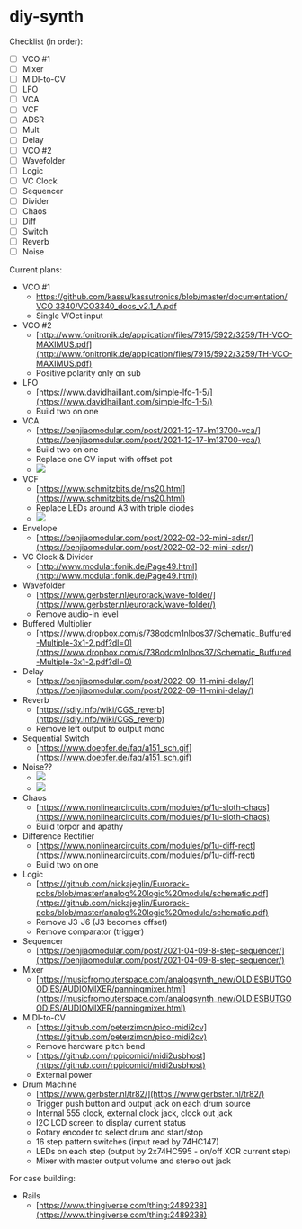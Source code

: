 # diy-synth

Checklist (in order):

- [ ] VCO #1
- [ ] Mixer
- [ ] MIDI-to-CV
- [ ] LFO
- [ ] VCA
- [ ] VCF
- [ ] ADSR
- [ ] Mult
- [ ] Delay
- [ ] VCO #2
- [ ] Wavefolder
- [ ] Logic
- [ ] VC Clock
- [ ] Sequencer
- [ ] Divider
- [ ] Chaos
- [ ] Diff
- [ ] Switch
- [ ] Reverb
- [ ] Noise

Current plans:

- VCO #1
  - [https://github.com/kassu/kassutronics/blob/master/documentation/VCO 3340/VCO3340_docs_v2.1_A.pdf](<https://github.com/kassu/kassutronics/blob/master/documentation/VCO 3340/VCO3340_docs_v2.1_A.pdf>)
  - Single V/Oct input
- VCO #2
  - [http://www.fonitronik.de/application/files/7915/5922/3259/TH-VCO-MAXIMUS.pdf](http://www.fonitronik.de/application/files/7915/5922/3259/TH-VCO-MAXIMUS.pdf)
  - Positive polarity only on sub
- LFO
  - [https://www.davidhaillant.com/simple-lfo-1-5/](https://www.davidhaillant.com/simple-lfo-1-5/)
  - Build two on one
- VCA
  - [https://benjiaomodular.com/post/2021-12-17-lm13700-vca/](https://benjiaomodular.com/post/2021-12-17-lm13700-vca/)
  - Build two on one
  - Replace one CV input with offset pot
  - ![](https://i.ibb.co/BCCPWVw/vca-offset.png)
- VCF
  - [https://www.schmitzbits.de/ms20.html](https://www.schmitzbits.de/ms20.html)
  - Replace LEDs around A3 with triple diodes
  - ![](https://i.ibb.co/wNV5pfZ/vcf-diodes.png)
- Envelope
  - [https://benjiaomodular.com/post/2022-02-02-mini-adsr/](https://benjiaomodular.com/post/2022-02-02-mini-adsr/)
- VC Clock & Divider
  - [http://www.modular.fonik.de/Page49.html](http://www.modular.fonik.de/Page49.html)
- Wavefolder
  - [https://www.gerbster.nl/eurorack/wave-folder/](https://www.gerbster.nl/eurorack/wave-folder/)
  - Remove audio-in level
- Buffered Multiplier
  - [https://www.dropbox.com/s/738oddm1nlbos37/Schematic_Buffured-Multiple-3x1-2.pdf?dl=0](https://www.dropbox.com/s/738oddm1nlbos37/Schematic_Buffured-Multiple-3x1-2.pdf?dl=0)
- Delay
  - [https://benjiaomodular.com/post/2022-09-11-mini-delay/](https://benjiaomodular.com/post/2022-09-11-mini-delay/)
- Reverb
  - [https://sdiy.info/wiki/CGS_reverb](https://sdiy.info/wiki/CGS_reverb)
  - Remove left output to output mono
- Sequential Switch
  - [https://www.doepfer.de/faq/a151_sch.gif](https://www.doepfer.de/faq/a151_sch.gif)
- Noise??
  - ![](https://i.ibb.co/TmdFMkD/noise-filter.jpg)
  - ![](https://i.ibb.co/5ByjQMj/noise-gate.jpg)
- Chaos
  - [https://www.nonlinearcircuits.com/modules/p/1u-sloth-chaos](https://www.nonlinearcircuits.com/modules/p/1u-sloth-chaos)
  - Build torpor and apathy
- Difference Rectifier
  - [https://www.nonlinearcircuits.com/modules/p/1u-diff-rect](https://www.nonlinearcircuits.com/modules/p/1u-diff-rect)
  - Build two on one
- Logic
  - [https://github.com/nickajeglin/Eurorack-pcbs/blob/master/analog%20logic%20module/schematic.pdf](https://github.com/nickajeglin/Eurorack-pcbs/blob/master/analog%20logic%20module/schematic.pdf)
  - Remove J3-J6 (J3 becomes offset)
  - Remove comparator (trigger)
- Sequencer
  - [https://benjiaomodular.com/post/2021-04-09-8-step-sequencer/](https://benjiaomodular.com/post/2021-04-09-8-step-sequencer/)
- Mixer
  - [https://musicfromouterspace.com/analogsynth_new/OLDIESBUTGOODIES/AUDIOMIXER/panningmixer.html](https://musicfromouterspace.com/analogsynth_new/OLDIESBUTGOODIES/AUDIOMIXER/panningmixer.html)
- MIDI-to-CV
  - [https://github.com/peterzimon/pico-midi2cv](https://github.com/peterzimon/pico-midi2cv)
  - Remove hardware pitch bend
  - [https://github.com/rppicomidi/midi2usbhost](https://github.com/rppicomidi/midi2usbhost)
  - External power
- Drum Machine
  - [https://www.gerbster.nl/tr82/](https://www.gerbster.nl/tr82/)
  - Trigger push button and output jack on each drum source
  - Internal 555 clock, external clock jack, clock out jack
  - I2C LCD screen to display current status
  - Rotary encoder to select drum and start/stop
  - 16 step pattern switches (input read by 74HC147)
  - LEDs on each step (output by 2x74HC595 - on/off XOR current step)
  - Mixer with master output volume and stereo out jack

For case building:
- Rails
  - [https://www.thingiverse.com/thing:2489238](https://www.thingiverse.com/thing:2489238)